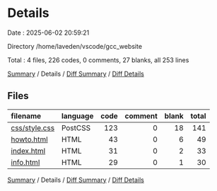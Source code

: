 # Details

Date : 2025-06-02 20:59:21

Directory /home/laveden/vscode/gcc_website

Total : 4 files,  226 codes, 0 comments, 27 blanks, all 253 lines

[Summary](results.md) / Details / [Diff Summary](diff.md) / [Diff Details](diff-details.md)

## Files
| filename | language | code | comment | blank | total |
| :--- | :--- | ---: | ---: | ---: | ---: |
| [css/style.css](/css/style.css) | PostCSS | 123 | 0 | 18 | 141 |
| [howto.html](/howto.html) | HTML | 43 | 0 | 6 | 49 |
| [index.html](/index.html) | HTML | 31 | 0 | 2 | 33 |
| [info.html](/info.html) | HTML | 29 | 0 | 1 | 30 |

[Summary](results.md) / Details / [Diff Summary](diff.md) / [Diff Details](diff-details.md)